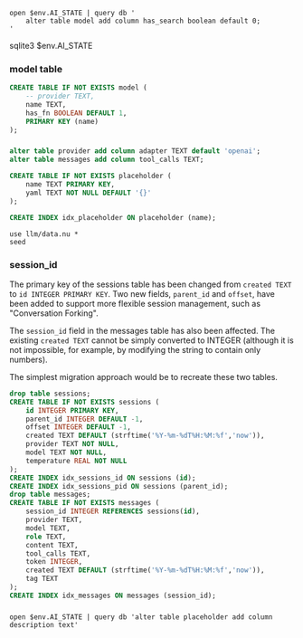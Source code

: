 ```
open $env.AI_STATE | query db '
    alter table model add column has_search boolean default 0;
'
```


sqlite3 $env.AI_STATE
### model table
```sql
CREATE TABLE IF NOT EXISTS model (
    -- provider TEXT,
    name TEXT,
    has_fn BOOLEAN DEFAULT 1,
    PRIMARY KEY (name)
);
```

###
```sql
alter table provider add column adapter TEXT default 'openai';
alter table messages add column tool_calls TEXT;

CREATE TABLE IF NOT EXISTS placeholder (
    name TEXT PRIMARY KEY,
    yaml TEXT NOT NULL DEFAULT '{}'
);

CREATE INDEX idx_placeholder ON placeholder (name);

```

```nu
use llm/data.nu *
seed
```

### session_id

The primary key of the sessions table has been changed from `created TEXT` to `id INTEGER PRIMARY KEY`. Two new fields, `parent_id` and `offset`, have been added to support more flexible session management, such as "Conversation Forking".

The `session_id` field in the messages table has also been affected. The existing `created TEXT` cannot be simply converted to INTEGER (although it is not impossible, for example, by modifying the string to contain only numbers).

The simplest migration approach would be to recreate these two tables.

```sql
drop table sessions;
CREATE TABLE IF NOT EXISTS sessions (
    id INTEGER PRIMARY KEY,
    parent_id INTEGER DEFAULT -1,
    offset INTEGER DEFAULT -1,
    created TEXT DEFAULT (strftime('%Y-%m-%dT%H:%M:%f','now')),
    provider TEXT NOT NULL,
    model TEXT NOT NULL,
    temperature REAL NOT NULL
);
CREATE INDEX idx_sessions_id ON sessions (id);
CREATE INDEX idx_sessions_pid ON sessions (parent_id);
drop table messages;
CREATE TABLE IF NOT EXISTS messages (
    session_id INTEGER REFERENCES sessions(id),
    provider TEXT,
    model TEXT,
    role TEXT,
    content TEXT,
    tool_calls TEXT,
    token INTEGER,
    created TEXT DEFAULT (strftime('%Y-%m-%dT%H:%M:%f','now')),
    tag TEXT
);
CREATE INDEX idx_messages ON messages (session_id);
```

###
```
open $env.AI_STATE | query db 'alter table placeholder add column description text'
```

